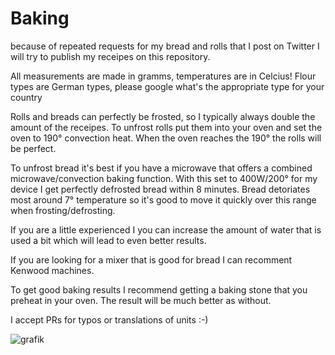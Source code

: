 

# Baking
because of repeated requests for my bread and rolls that I post on Twitter I will try to publish my receipes on this repository.

All measurements are made in gramms, temperatures are in Celcius!
Flour types are German types, please google what's the appropriate type for your country

Rolls and breads can perfectly be frosted, so I typically always double the amount of the receipes. To unfrost rolls put them into your oven and set the oven to 190° convection heat. When the oven reaches the 190° the rolls will be perfect.

To unfrost bread it's best if you have a microwave that offers a combined microwave/convection baking function. With this set to 400W/200° for my device I get perfectly defrosted bread within 8 minutes. Bread detoriates most around 7° temperature so it's good to move it quickly over this range when frosting/defrosting.

If you are a little experienced I you can increase the amount of water that is used a bit which will lead to even better results.

If you are looking for a mixer that is good for bread I can recomment Kenwood machines.

To get good baking results I recommend getting a baking stone that you preheat in your oven. The result will be much better as without.

I accept PRs for typos or translations of units :-)


![grafik](https://user-images.githubusercontent.com/16635729/161438419-baf4c8c1-7867-4f3f-a771-42f835c5b881.png)



